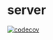 # server
[![codecov](https://codecov.io/gh/makki0205/server/branch/master/graph/badge.svg)](https://codecov.io/gh/makki0205/server)
